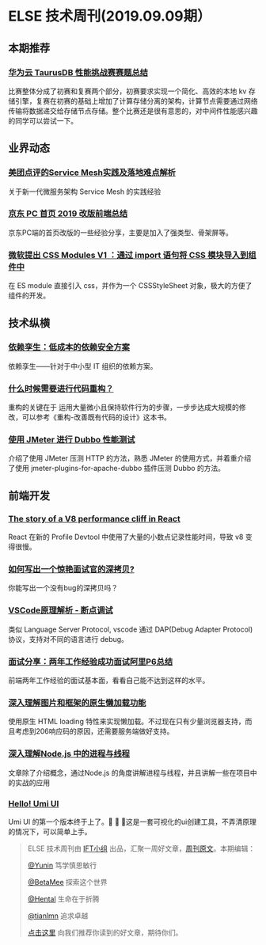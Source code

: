 # ELSE 技术周刊(2019.09.09期）

## 本期推荐

### [华为云 TaurusDB 性能挑战赛赛题总结](https://www.cnkirito.moe/taurusdb-race/)

比赛整体分成了初赛和复赛两个部分，初赛要求实现一个简化、高效的本地 kv 存储引擎，复赛在初赛的基础上增加了计算存储分离的架构，计算节点需要通过网络传输将数据递交给存储节点存储。整个比赛还是很有意思的，对中间件性能感兴趣的同学可以尝试一下。
    
    
    
## 业界动态

### [美团点评的Service Mesh实践及落地难点解析](https://mp.weixin.qq.com/s/iEHR7rtsswUqiWcvOhhzDQ)

关于新一代微服务架构 Service Mesh 的实践经验

### [京东 PC 首页 2019 改版前端总结](https://juejin.im/post/5d71c98a6fb9a06ae8362f52)

京东PC端的首页改版的一些经验分享，主要是加入了强类型、骨架屏等。

### [微软提出 CSS Modules V1 ：通过 import 语句将 CSS 模块导入到组件中](https://www.infoq.cn/article/tfu5VFMYSxt89KOLNLp6)

在 ES module 直接引入 css，并作为一个 CSSStyleSheet 对象，极大的方便了组件的开发。
    
    
    
## 技术纵横

### [依赖孪生：低成本的依赖安全方案](https://www.phodal.com/blog/dependency-twins/)

依赖孪生——针对于中小型 IT 组织的依赖方案。

### [什么时候需要进行代码重构？](https://juejin.im/post/5d6695f051882554e26201d2)

重构的关键在于 运用大量微小且保持软件行为的步骤，一步步达成大规模的修改，可以参考《重构-改善既有代码的设计》这本书。

### [使用 JMeter 进行 Dubbo 性能测试](https://www.cnkirito.moe/dubbo-perf-benchmark/)

介绍了使用 JMeter 压测 HTTP 的方法，熟悉 JMeter 的使用方式，并着重介绍了使用 jmeter-plugins-for-apache-dubbo 插件压测 Dubbo 的方法。
    
    
    
## 前端开发

### [The story of a V8 performance cliff in React](https://v8.dev/blog/react-cliff)

React 在新的 Profile Devtool 中使用了大量的小数点记录性能时间，导致 v8 变得很慢。

### [如何写出一个惊艳面试官的深拷贝?](https://juejin.im/post/5d6aa4f96fb9a06b112ad5b1)

你能写出一个没有bug的深拷贝吗？

### [VSCode原理解析 - 断点调试 ](https://fed.taobao.org/blog/2019/08/15/vscode-debug-source-analyse/)

类似 Language Server Protocol, vscode 通过 DAP(Debug Adapter Protocol) 协议，支持对不同的语言进行 debug。

### [面试分享：两年工作经验成功面试阿里P6总结](https://juejin.im/post/5d690c726fb9a06b155dd40d)

前端两年工作经验的面试基本面，看看自己能不达到这样的水平。

### [深入理解图片和框架的原生懒加载功能](https://mp.weixin.qq.com/s/9zQv2ntL8JuJVk694zEEZQ)

使用原生 HTML loading 特性来实现懒加载。不过现在只有少量浏览器支持，而且考虑到206响应码的原因，还需要服务端做好支持。

### [深入理解Node.js 中的进程与线程](https://juejin.im/post/5d43017be51d4561f40adcf9)

文章除了介绍概念，通过Node.js 的角度讲解进程与线程，并且讲解一些在项目中的实战的应用

### [Hello! Umi UI](https://github.com/sorrycc/blog/issues/86)

Umi UI 的第一个版本终于上了。🌹 🌹 🌹这是一套可视化的ui创建工具，不弄清原理的情况下，可以简单上手。
    
    
    
> ELSE 技术周刊由 [IFT小组](https://github.com/CtripFE) 出品，汇聚一周好文章，[周刊原文](https://zhuanlan.zhihu.com/p/81752635)。本期编辑：
> 
> [@Yunin](https://github.com/Yunin) 笃学慎思敏行
> 
> [@BetaMee](https://github.com/BetaMee) 探索这个世界
> 
> [@Hental](https://github.com/Hental) 生命在于折腾
> 
> [@tianlmn](https://github.com/tianlmn) 追求卓越
>
> [点击这里](https://github.com/CtripFE/fe-weekly/issues) 向我们推荐你读到的好文章，期待你们。









